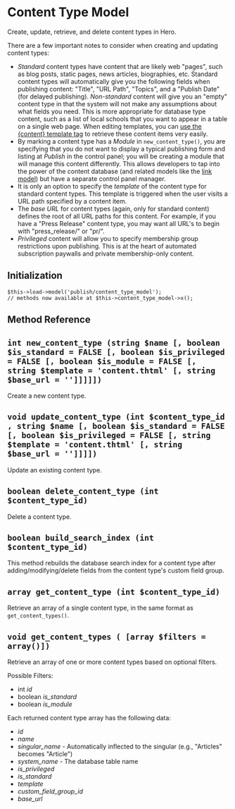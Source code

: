 # Content Type Model

Create, update, retrieve, and delete content types in Hero.

There are a few important notes to consider when creating and updating content types:

* *Standard* content types have content that are likely web "pages", such as blog posts, static pages, news articles, biographies, etc.  Standard content types will automatically give you the following fields when publishing content: "Title", "URL Path", "Topics", and a "Publish Date" (for delayed publishing).  *Non-standard* content will give you an "empty" content type in that the system will not make any assumptions about what fields you need.  This is more appropriate for database type content, such as a list of local schools that you want to appear in a table on a single web page.  When editing templates, you can [use the {content} template tag](/docs/designers/reference/publish.md) to retrieve these content items very easily.
* By marking a content type has a *Module* in `new_content_type()`, you are specifying that you do not want to display a typical publishing form and listing at *Publish* in the control panel; you will be creating a module that will manage this content differently.  This allows developers to tap into the power of the content database (and related models like the [link model](/docs/developers/reference/link_model.md)) but have a separate control panel manager.
* It is only an option to specify the *template* of the content type for standard content types.  This template is triggered when the user visits a URL path specified by a content item.
* The *base URL* for content types (again, only for standard content) defines the root of all URL paths for this content.  For example, if you have a "Press Release" content type, you may want all URL's to begin with "press_release/" or "pr/".
* *Privileged* content will allow you to specify membership group restrictions upon publishing.  This is at the heart of automated subscription paywalls and private membership-only content.

## Initialization

```
$this->load->model('publish/content_type_model');
// methods now available at $this->content_type_model->x();
```

## Method Reference

## `int new_content_type (string $name [, boolean $is_standard = FALSE [, boolean $is_privileged = FALSE [, boolean $is_module = FALSE [, string $template = 'content.thtml' [, string $base_url = '']]]]])`

Create a new content type.

## `void update_content_type (int $content_type_id , string $name [, boolean $is_standard = FALSE [, boolean $is_privileged = FALSE [, string $template = 'content.thtml' [, string $base_url = '']]]])`

Update an existing content type.

## `boolean delete_content_type (int $content_type_id)`

Delete a content type.

## `boolean build_search_index (int $content_type_id)`

This method rebuilds the database search index for a content type after adding/modifying/delete fields from the content type's custom field group.

## `array get_content_type (int $content_type_id)`

Retrieve an array of a single content type, in the same format as `get_content_types()`.

## `void get_content_types ( [array $filters = array()])`

Retrieve an array of one or more content types based on optional filters.

Possible Filters: 

* int *id*
* boolean *is_standard*
* boolean *is_module*

Each returned content type array has the following data:

* *id*
* *name*
* *singular_name* - Automatically inflected to the singular (e.g., "Articles" becomes "Article")
* *system_name* - The database table name
* *is_privileged*
* *is_standard*
* *template*
* *custom_field_group_id*
* *base_url*